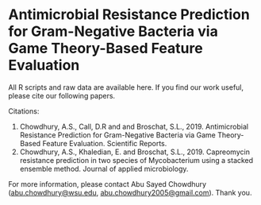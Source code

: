 # Antimicrobial Resistance Prediction for Gram-Negative Bacteria via Game Theory-Based Feature Evaluation

All R scripts and raw data are available here. If you find our work useful, please cite our following papers.

Citations:
1.	Chowdhury, A.S., Call, D.R and and Broschat, S.L., 2019. Antimicrobial Resistance Prediction for Gram-Negative Bacteria via Game Theory-Based Feature Evaluation. Scientific Reports.
3.	Chowdhury, A.S., Khaledian, E. and Broschat, S.L., 2019. Capreomycin resistance prediction in two species of Mycobacterium using a stacked ensemble method. Journal of applied microbiology.

For more information, please contact Abu Sayed Chowdhury (abu.chowdhury@wsu.edu, abu.chowdhury2005@gmail.com). Thank you.

